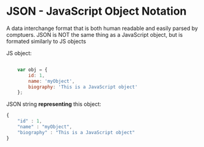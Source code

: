 # JSON - JavaScript Object Notation 

A data interchange format that is both human readable and easily parsed by comptuers. JSON is NOT the same thing as a JavaScript object, but is formated similarly to JS objects 

JS object:
```javascript

    var obj = {
        id: 1,
        name: 'myObject',
        biography: 'This is a JavaScript object'
    };

``` 

JSON string __representing__ this object:

```javascript
{
    "id" : 1,
    "name" : "myObject",
    "biography" : "This is a JavaScript object"
}
```